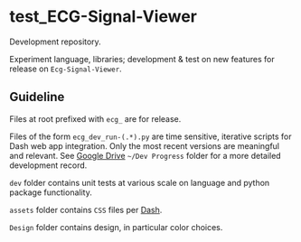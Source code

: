 # test_ECG-Signal-Viewer
Development repository. 

Experiment language, libraries; development & test on new features for release on `Ecg-Signal-Viewer`. 



## Guideline
Files at root prefixed with `ecg_` are for release. 

Files of the form `ecg_dev_run-(.*).py` are time sensitive, iterative scripts for Dash web app integration. 
Only the most recent versions are meaningful and relevant.
See [Google Drive](https://drive.google.com/drive/u/0/folders/1LoDe0fVXWghLS3dO6EcsUCoV639Plo7I) `~/Dev Progress` folder 
for a more detailed development record.  
 
`dev` folder contains unit tests at various scale on language and python package functionality. 
 
`assets` folder contains `CSS` files per [Dash](https://dash.plotly.com). 
 
`Design` folder contains design, in particular color choices. 

